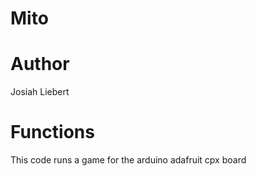 # Mito

# Author
Josiah Liebert

# Functions
This code runs a game for the arduino adafruit cpx board
